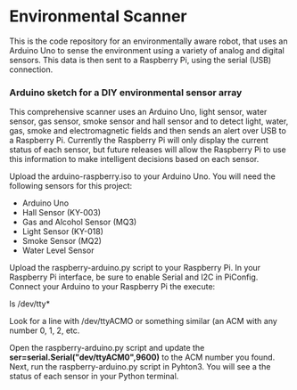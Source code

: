 <h1> Environmental Scanner</h1>
This is the code repository for an environmentally aware robot, that uses an Arduino Uno to sense the environment using a variety of analog and digital sensors. This data is then sent to a Raspberry Pi, using the serial (USB) connection.

<h3>Arduino sketch for a DIY environmental sensor array</h3>

This comprehensive scanner uses an Arduino Uno, light sensor, water sensor, gas sensor, smoke sensor and hall sensor and to detect light, water, gas, smoke and electromagnetic fields and then sends an alert over USB to a Raspberry Pi. Currently the Raspberry Pi will only display the current status of each sensor, but future releases will allow the Raspberry Pi to use this information to make intelligent decisions based on each sensor.

Upload the arduino-raspberry.iso to your Arduino Uno. You will need the following sensors for this project:
<ul>
  <li>Arduino Uno</li>
  <li>Hall Sensor (KY-003)</li>
  <li>Gas and Alcohol Sensor (MQ3)</li>
  <li>Light Sensor (KY-018)</li>
  <li>Smoke Sensor (MQ2)</li>
  <li>Water Level Sensor</li>
</ul>

Upload the raspberry-arduino.py script to your Raspberry Pi. In your Raspberry Pi interface, be sure to enable Serial and I2C in PiConfig. Connect your Arduino to your Raspberry Pi the execute:

ls /dev/tty*

Look for a line with /dev/ttyACMO or something similar (an ACM with any number 0, 1, 2, etc.

Open the raspberry-arduino.py script and update the <strong>ser=serial.Serial("dev/ttyACM0",9600)</strong> to the ACM number you found. Next, run the raspberry-arduino.py script in Pyhton3. You will see a the status of each sensor in your Python terminal.
